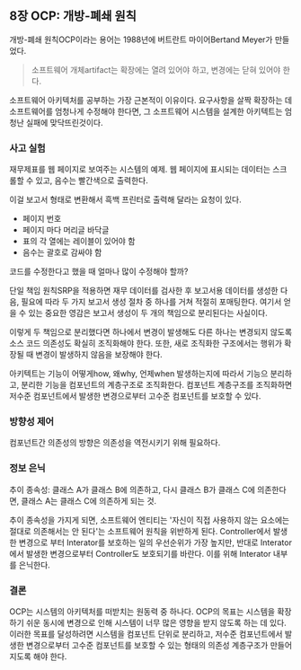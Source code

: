 ## 8장 OCP: 개방-폐쇄 원칙

개방-폐쇄 원칙OCP이라는 용어는 1988년에 버트란트 마이어Bertand Meyer가 만들었다.

> 소프트웨어 개체artifact는 확장에는 열려 있어야 하고, 변경에는 닫혀 있어야 한다.

소프트웨어 아키텍처를 공부하는 가장 근본적이 이유이다.
요구사항을 살짝 확장하는 데 소프트웨어를 엄청나게 수정해야 한다면,
그 소프트웨어 시스템을 설계한 아키텍트는 엄청난 실패에 맞닥뜨린것이다.

### 사고 실험

재무제표를 웹 페이지로 보여주는 시스템의 예제.
웹 페이지에 표시되는 데이터는 스크롤할 수 있고, 음수는 빨간색으로 출력한다.

이걸 보고서 형태로 변환해서 흑백 프린터로 출력해 달라는 요청이 있다.

- 페이지 번호
- 페이지 마다 머리글 바닥글
- 표의 각 열에는 레이블이 있어야 함
- 음수는 괄호로 감싸야 함

코드를 수정한다고 했을 때 얼마나 많이 수정해야 할까?

단일 책임 원칙SRP을 적용하면 재무 데이터를 검사한 후 보고서용 데이터를 생성한 다음, 필요에 따라 두 가지 보고서 생성 절차 중 하나를 거쳐 적절히 포매팅한다.
여기서 얻을 수 있는 중요한 영감은 보고서 생성이 두 개의 책임으로 분리된다는 사실이다.

이렇게 두 책임으로 분리했다면 하나에서 변경이 발생해도 다른 하나는 변경되지 않도록 소스 코드 의존성도 확실히 조직화해야 한다.
또한, 새로 조직화한 구조에서는 행위가 확장될 때 변경이 발생하지 않음을 보장해야 한다.

아키텍트는 기능이 어떻게how, 왜why, 언제when 발생하는지에 따라서 기능으 분리하고, 분리한 기능을 컴포넌트의 계층구조로 조직화한다.
컴포넌트 계층구조를 조직화하면 저수준 컴포넌트에서 발생한 변경으로부터 고수준 컴포넌트를 보호할 수 있다.

### 방향성 제어

컴포넌트간 의존성의 방향은 의존성을 역전시키기 위해 필요하다.

### 정보 은닉

추이 종속성: 클래스 A가 클래스 B에 의존하고, 다시 클래스 B가 클래스 C에 의존한다면, 클래스 A는 클래스 C에 의존하게 되는 것.

추이 종속성을 가지게 되면, 소프트웨어 엔티티는 '자신이 직접 사용하지 않는 요소에는 절대로 의존해서는 안 된다'는 소프트웨어 원칙을 위반하게 된다.
Controller에서 발생한 변경으로 부터 Interator를 보호하는 일의 우선순위가 가장 높지만,
반대로 Interator에서 발생한 변경으로부터 Controller도 보호되기를 바란다.
이를 위해 Interator 내부를 은닉한다.

### 결론

OCP는 시스템의 아키텍처를 떠받치는 원동력 중 하나다.
OCP의 목표는 시스템을 확장하기 쉬운 동시에 변경으로 인해 시스템이 너무 많은 영향을 받지 않도록 하는 데 있다. 
이러한 목표를 달성하려면 시스템을 컴포넌트 단위로 분리하고, 저수준 컴포넌트에서 발생한 변경으로부터
고수준 컴포넌트를 보호할 수 있는 형태의 의존성 계층구조가 만들어지도록 해야 한다.